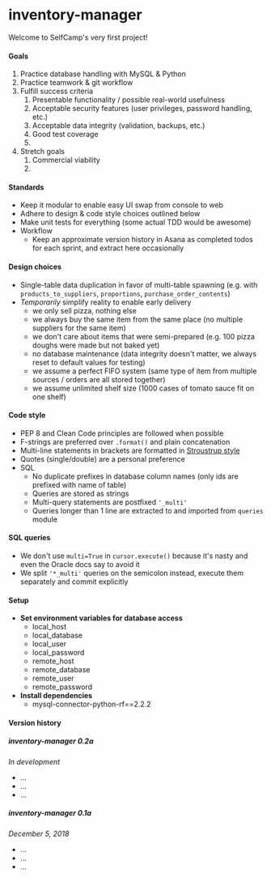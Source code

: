 # inventory-manager
Welcome to SelfCamp's very first project!

#### Goals
1. Practice database handling with MySQL & Python
1. Practice teamwork & git workflow
1. Fulfill success criteria
    1. Presentable functionality / possible real-world usefulness
    1. Acceptable security features (user privileges, password handling, etc.)
    1. Acceptable data integrity (validation, backups, etc.)
    1. Good test coverage
    1. 
1. Stretch goals
    1. Commercial viability
    1. 

#### Standards
- Keep it modular to enable easy UI swap from console to web
- Adhere to design & code style choices outlined below
- Make unit tests for everything (some actual TDD would be awesome)
- Workflow
  - Keep an approximate version history in Asana as completed todos for each sprint, and extract here occasionally

#### Design choices
- Single-table data duplication in favor of multi-table spawning (e.g. with `products_to_suppliers`, `proportions`, `purchase_order_contents`)
- *Temporarily* simplify reality to enable early delivery
  - we only sell pizza, nothing else
  - we always buy the same item from the same place (no multiple suppliers for the same item)
  - we don't care about items that were semi-prepared (e.g. 100 pizza doughs were made but not baked yet)
  - no database maintenance (data integrity doesn't matter, we always reset to default values for testing)
  - we assume a perfect FIFO system (same type of item from multiple sources / orders are all stored together)
  - we assume unlimited shelf size (1000 cases of tomato sauce fit on one shelf)

#### Code style
- PEP 8 and Clean Code principles are followed when possible
- F-strings are preferred over `.format()` and plain concatenation
- Multi-line statements in brackets are formatted in [Stroustrup style](https://en.wikipedia.org/wiki/Indentation_style#Variant:_Stroustrup)
- Quotes (single/double) are a personal preference
- SQL
    - No duplicate prefixes in database column names (only ids are prefixed with name of table)
    - Queries are stored as strings
    - Multi-query statements are postfixed `'_multi'`
    - Queries longer than 1 line are extracted to and imported from `queries` module

#### SQL queries
- We don't use `multi=True` in `cursor.execute()` because it's nasty and even the Oracle docs say to avoid it
- We split `'*_multi'` queries on the semicolon instead, execute them separately and commit explicitly

#### Setup
- **Set environment variables for database access**
  - local_host
  - local_database
  - local_user
  - local_password
  - remote_host
  - remote_database
  - remote_user
  - remote_password
- **Install dependencies**
  - mysql-connector-python-rf==2.2.2

#### Version history

##### inventory-manager 0.2a
*In development*
- ...
- ...
- ...

##### inventory-manager 0.1a
*December 5, 2018*
- ...
- ...
- ...
